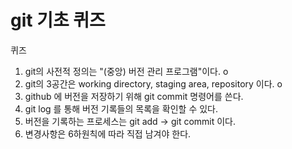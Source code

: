 # git 기초 퀴즈
퀴즈
1. git의 사전적 정의는 "(중앙) 버전 관리 프로그램"이다. o
2. git의 3공간은 working directory, staging area, repository 이다. o
3. github 에 버전을 저장하기 위해 git commit 명령어를 쓴다.
4. git log 를 통해 버전 기록들의 목록을 확인할 수 있다.
5. 버전을 기록하는 프로세스는 git add -> git commit 이다.
6. 변경사항은 6하원칙에 따라 직접 남겨야 한다.

